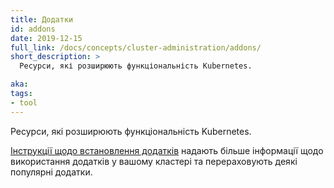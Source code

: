 ```yaml
---
title: Додатки
id: addons
date: 2019-12-15
full_link: /docs/concepts/cluster-administration/addons/
short_description: >
  Ресурси, які розширюють функціональність Kubernetes.

aka:
tags:
- tool
---
```

Ресурси, які розширюють функціональність Kubernetes.

<!--more-->

[Інструкції щодо встановлення додатків](/docs/concepts/cluster-administration/addons/) надають більше інформації щодо використання додатків у вашому кластері та перераховують деякі популярні додатки.
